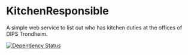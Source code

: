 # KitchenResponsible

A simple web service to list out who has kitchen duties at the offices of DIPS Trondheim. 

[![Dependency Status](https://dependencyci.com/github/Sankra/KitchenResponsible/badge)](https://dependencyci.com/github/Sankra/KitchenResponsible)
